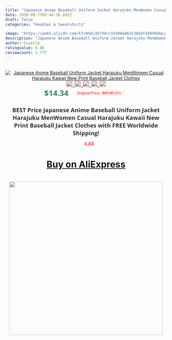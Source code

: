 ```yaml
---
title: "Japanese Anime Baseball Uniform Jacket Harajuku MenWomen Casual Harajuku Kawaii New Print Baseball Jacket Clothes"
date: 2020-08-7T09:44:36.892Z
draft: false
categories: "Hoodies & Sweatshirts"

image: "https://ae01.alicdn.com/kf/H5bc36739cc16480e863138b4f1099946p/Japanese-Anime-Baseball-Uniform-Jacket-Harajuku-Men-Women-Casual-Harajuku-Kawaii-New-Print-Baseball-Jacket-Clothes.jpg"
description: "Japanese Anime Baseball Uniform Jacket Harajuku MenWomen Casual Harajuku Kawaii New Print Baseball Jacket Clothes"
author: Giselle
ratingvalue: 4.88
reviewcount: 1.777
---
```

<br>
<div style="text-align: center;">
<a href="https://s.click.aliexpress.com/e/_AUbcxb" target="_blank" rel="nofollow noopener noreferrer"><img alt="Japanese Anime Baseball Uniform Jacket Harajuku MenWomen Casual Harajuku Kawaii New Print Baseball Jacket Clothes" class="magnifier-image" src="https://ae01.alicdn.com/kf/H5bc36739cc16480e863138b4f1099946p/Japanese-Anime-Baseball-Uniform-Jacket-Harajuku-Men-Women-Casual-Harajuku-Kawaii-New-Print-Baseball-Jacket-Clothes.jpg_640x640.jpg">
<br>
<img style="border:1px solid salmon" src="https://ae01.alicdn.com/kf/H5bc36739cc16480e863138b4f1099946p/Japanese-Anime-Baseball-Uniform-Jacket-Harajuku-Men-Women-Casual-Harajuku-Kawaii-New-Print-Baseball-Jacket-Clothes.jpg_120x120.jpg">&nbsp;&nbsp;<img style="border:1px solid salmon" src="https://ae01.alicdn.com/kf/Hdd4f7dd4ad544c99861fc60adc2fcea7h/Japanese-Anime-Baseball-Uniform-Jacket-Harajuku-Men-Women-Casual-Harajuku-Kawaii-New-Print-Baseball-Jacket-Clothes.jpg_120x120.jpg">&nbsp;&nbsp;<img style="border:1px solid salmon" src="https://ae01.alicdn.com/kf/H40dbda80cdee4feca007cf747444f5c9H/Japanese-Anime-Baseball-Uniform-Jacket-Harajuku-Men-Women-Casual-Harajuku-Kawaii-New-Print-Baseball-Jacket-Clothes.jpg_120x120.jpg">&nbsp;&nbsp;<img style="border:1px solid salmon" src="https://ae01.alicdn.com/kf/H2269e14aee6e48cf90d55343fbcdde11L/Japanese-Anime-Baseball-Uniform-Jacket-Harajuku-Men-Women-Casual-Harajuku-Kawaii-New-Print-Baseball-Jacket-Clothes.jpg_120x120.jpg">&nbsp;&nbsp;<img style="border:1px solid salmon" src="https://ae01.alicdn.com/kf/H6c248f94c0ec4fb5af7f169ac6bfd52fx/Japanese-Anime-Baseball-Uniform-Jacket-Harajuku-Men-Women-Casual-Harajuku-Kawaii-New-Print-Baseball-Jacket-Clothes.jpg_120x120.jpg"></a></div><br0>
<div style="text-align: center;"><span style="background-color: white; border: 0px; box-sizing: border-box; color: seagreen; display: inline-block; font-family: &quot;open sans&quot; , &quot;arial&quot; , &quot;helvetica&quot; , sans-serif , &quot;heiti&quot;; font-size: 24px; font-stretch: inherit; font-weight: 700; line-height: inherit; margin: 0px 10px 0px 0px; padding: 0px; vertical-align: middle;">$14.34 </span>
<span style="background: rgb(255 , 241 , 241); border-radius: 3px; border: 0px; box-sizing: border-box; color: #ff4747; display: inline-block; font-family: inherit; font-size: 12px; font-stretch: inherit; font-style: inherit; font-variant: inherit; font-weight: 600; line-height: inherit; margin: 0px; padding: 2px 5px; transform: scale(0.9); vertical-align: middle;">Original Price : <b style="text-decoration: line-through;">$21.41 </b> 33%&nbsp;&nbsp;</span></div>
<h1 style="color: #333333; display: inline-block; font-family: &quot;open sans&quot; , &quot;arial&quot; , &quot;helvetica&quot; , sans-serif , &quot;heiti&quot;; font-size: 18px; font-stretch: inherit; font-weight: 700; text-align: center;">BEST Price Japanese Anime Baseball Uniform Jacket Harajuku MenWomen Casual Harajuku Kawaii New Print Baseball Jacket Clothes with FREE Worldwide Shipping!</h1>
<div style="color: #ff4747; text-align: center;">
<img src="https://4.bp.blogspot.com/-M0ZcTcb-5uY/XleCXlxnR4I/AAAAAAAAAEc/OrjgMkXV1oMQFaCRZj5HQwOCBcu3w1FegCPcBGAYYCw/s1600/star.png" style="height: 15px;">&nbsp;<b>4.88</b></div>
<div class="button_cont" align="center"><a class="buynow_a" href="https://s.click.aliexpress.com/e/_AUbcxb" target="_blank" rel="nofollow noopener noreferrer"><H1>Buy on AliExpress</H1></a></div><br>
<div class="separator" style="clear: both; text-align: center;">
<img src="https://lh3.googleusercontent.com/-pTy5HemUv9M/XlePHvY0dAI/AAAAAAAAAE4/0nX5iRUoIWY8eMW9Dpxeirr157OZliDIgCLcBGAsYHQ/s1600/badge.gif" width="480">
</div>

